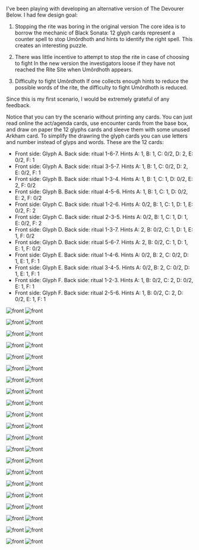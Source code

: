 I've been playing with developing an alternative version of The Devourer Below. I had few design goal:

1) Stopping the rite was boring in the original version
The core idea is to borrow the mechanic of Black Sonata: 12 glyph cards represent a counter spell to stop Umôrdhoth and hints to identify the right spell. This creates an interesting puzzle.

2) There was little incentive to attempt to stop the rite in case of choosing to fight
In the new version the investigators loose if they have not reached the Rite Site when Umôrdhoth appears.

3) Difficulty to fight Umôrdhoth
If one collects enough hints to reduce the possible words of the rite, the difficulty to fight Umôrdhoth is reduced.

Since this is my first scenario, I would be extremely grateful of any feedback.

Notice that you can try the scenario without printing any cards. You can just read online the act/agenda cards, use encounter cards from the base box, and draw on paper the 12 glyphs cards and sleeve them with some unused Arkham card. To simplify the drawring the glyph cards you can use letters and number instead of glyps and words. These are the 12 cards:
- Front side: Glyph A. Back side: ritual 1-6-7. Hints  A: 1, B: 1, C: 0/2, D: 2, E: 0/2, F: 1
- Front side: Glyph A. Back side: ritual 3-5-7. Hints  A: 1, B: 1, C: 0/2, D: 2, E: 0/2, F: 1
- Front side: Glyph B. Back side: ritual 1-3-4. Hints  A: 1, B: 1, C: 1, D: 0/2, E: 2, F: 0/2
- Front side: Glyph B. Back side: ritual 4-5-6. Hints  A: 1, B: 1, C: 1, D: 0/2, E: 2, F: 0/2
- Front side: Glyph C. Back side: ritual 1-2-6. Hints  A: 0/2, B: 1, C: 1, D: 1, E: 0/2, F: 2
- Front side: Glyph C. Back side: ritual 2-3-5. Hints  A: 0/2, B: 1, C: 1, D: 1, E: 0/2, F: 2
- Front side: Glyph D. Back side: ritual 1-3-7. Hints  A: 2, B: 0/2, C: 1, D: 1, E: 1, F: 0/2
- Front side: Glyph D. Back side: ritual 5-6-7. Hints  A: 2, B: 0/2, C: 1, D: 1, E: 1, F: 0/2
- Front side: Glyph E. Back side: ritual 1-4-6. Hints  A: 0/2, B: 2, C: 0/2, D: 1, E: 1, F: 1
- Front side: Glyph E. Back side: ritual 3-4-5. Hints  A: 0/2, B: 2, C: 0/2, D: 1, E: 1, F: 1
- Front side: Glyph F. Back side: ritual 1-2-3. Hints  A: 1, B: 0/2, C: 2, D: 0/2, E: 1, F: 1
- Front side: Glyph F. Back side: ritual 2-5-6. Hints  A: 1, B: 0/2, C: 2, D: 0/2, E: 1, F: 1


![front](./guide1-1.png)
![front](./guide1-2.png)

![front](./glyphs-1.png)
![front](./glyphs-2.png)

![front](./agenda1-1.png)
![front](./agenda1-2.png)

![front](./agenda2-1.png)
![front](./agenda2-2.png)

![front](./agenda3-1.png)
![front](./agenda3-2.png)

![front](./act1-1.png)
![front](./act1-2.png)

![front](./act2-1.png)
![front](./act2-2.png)

![front](./act3-1.png)
![front](./act3-2.png)

![front](./act4-1.png)
![front](./act4-2.png)

![front](./Glyph%20a-1-1.png)
![front](./Glyph%20a-1-2.png)

![front](./Glyph%20a-2-1.png)
![front](./Glyph%20a-2-2.png)

![front](./Glyph%20b-1-1.png)
![front](./Glyph%20b-1-2.png)

![front](./Glyph%20b-2-1.png)
![front](./Glyph%20b-2-2.png)

![front](./Glyph%20c-1-1.png)
![front](./Glyph%20c-1-2.png)

![front](./Glyph%20c-2-1.png)
![front](./Glyph%20c-2-2.png)

![front](./Glyph%20d-1-1.png)
![front](./Glyph%20d-1-2.png)

![front](./Glyph%20d-2-1.png)
![front](./Glyph%20d-2-2.png)

![front](./Glyph%20e-1-1.png)
![front](./Glyph%20e-1-2.png)

![front](./Glyph%20e-2-1.png)
![front](./Glyph%20e-2-2.png)

![front](./Glyph%20f-1-1.png)
![front](./Glyph%20f-1-2.png)

![front](./Glyph%20f-2-1.png)
![front](./Glyph%20f-2-2.png)
